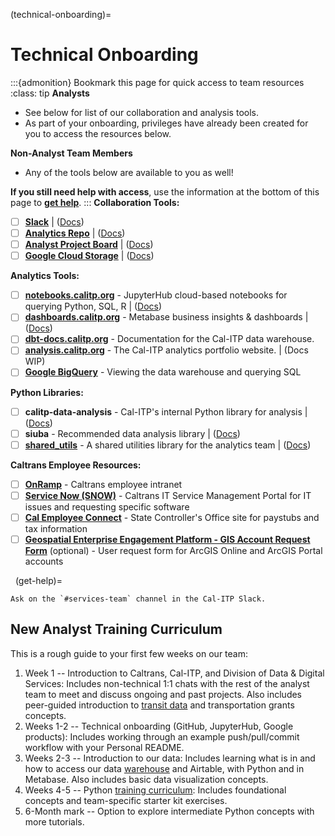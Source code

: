 (technical-onboarding)=

# Technical Onboarding

:::{admonition} Bookmark this page for quick access to team resources
:class: tip
**Analysts**

- See below for list of our collaboration and analysis tools.
- As part of your onboarding, privileges have already been created for you to access the resources below.

**Non-Analyst Team Members**

- Any of the tools below are available to you as well!

**If you still need help with access**, use the information at the bottom of this page to [**get help**](get-help).
:::
**Collaboration Tools:**

- [ ] [**Slack**](https://cal-itp.slack.com) | ([Docs](slack-intro))
- [ ] [**Analytics Repo**](https://github.com/cal-itp/data-analyses) | ([Docs](analytics-repo))
- [ ] [**Analyst Project Board**](https://github.com/cal-itp/data-analyses/projects/1) | ([Docs](analytics-project-board))
- [ ] [**Google Cloud Storage**](https://console.cloud.google.com/storage/browser/calitp-analytics-data) | ([Docs](storing-new-data))

**Analytics Tools:**

- [ ] **[notebooks.calitp.org](https://notebooks.calitp.org/)** - JupyterHub cloud-based notebooks for querying Python, SQL, R | ([Docs](jupyterhub-intro))
- [ ] **[dashboards.calitp.org](https://dashboards.calitp.org/)** - Metabase business insights & dashboards | ([Docs](metabase))
- [ ] **[dbt-docs.calitp.org](https://dbt-docs.calitp.org/)** - Documentation for the Cal-ITP data warehouse.
- [ ] **[analysis.calitp.org](https://analysis.calitp.org/)** - The Cal-ITP analytics portfolio website. | (Docs WIP)
- [ ] [**Google BigQuery**](https://console.cloud.google.com/bigquery) - Viewing the data warehouse and querying SQL

**Python Libraries:**

- [ ] **calitp-data-analysis** - Cal-ITP's internal Python library for analysis | ([Docs](calitp-data-analysis))
- [ ] **siuba** - Recommended data analysis library | ([Docs](siuba))
- [ ] [**shared_utils**](https://github.com/cal-itp/data-analyses/tree/main/_shared_utils) - A shared utilities library for the analytics team | ([Docs](shared-utils))

**Caltrans Employee Resources:**

- [ ] [**OnRamp**](https://onramp.dot.ca.gov/) - Caltrans employee intranet
- [ ] [**Service Now (SNOW)**](https://cdotprod.service-now.com/sp) - Caltrans IT Service Management Portal for IT issues and requesting specific software
- [ ] [**Cal Employee Connect**](https://connect.sco.ca.gov/) - State Controller's Office site for paystubs and tax information
- [ ] [**Geospatial Enterprise Engagement Platform - GIS Account Request Form**](https://sv03tmcpo.ct.dot.ca.gov/portal/apps/sites/#/geep/pages/account-request) (optional) - User request form for ArcGIS Online and ArcGIS Portal accounts

&#160;
(get-help)=

```{admonition} Still need access to a non-Caltrans tool above?
Ask on the `#services-team` channel in the Cal-ITP Slack.
```

## New Analyst Training Curriculum

This is a rough guide to your first few weeks on our team:

1. Week 1 -- Introduction to Caltrans, Cal-ITP, and Division of Data & Digital Services: Includes non-technical 1:1 chats with the rest of the analyst team to meet and discuss ongoing and past projects. Also includes peer-guided introduction to [transit data](https://docs.calitp.org/data-infra/warehouse/what_is_gtfs.html) and transportation grants concepts.
1. Weeks 1-2 -- Technical onboarding (GitHub, JupyterHub, Google products): Includes working through an example push/pull/commit workflow with your Personal README.
1. Weeks 2-3 -- Introduction to our data: Includes learning what is in and how to access our data [warehouse](https://docs.calitp.org/data-infra/warehouse/warehouse_starter_kit.html) and Airtable, with Python and in Metabase. Also includes basic data visualization concepts.
1. Weeks 4-5 -- Python [training curriculum](https://docs.calitp.org/data-infra/analytics_new_analysts/overview.html): Includes foundational concepts and team-specific starter kit exercises.
1. 6-Month mark -- Option to explore intermediate Python concepts with more tutorials.
